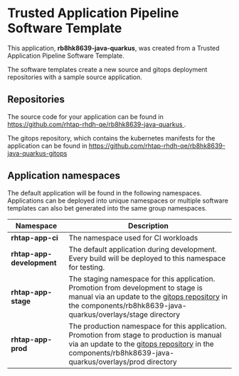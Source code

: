 # Trusted Application Pipeline Software Template

This application, **rb8hk8639-java-quarkus**, was created from a Trusted Application Pipeline Software Template.

The software templates create a new source and gitops deployment repositories with a sample source application. 

## Repositories

The source code for your application can be found in [https://github.com/rhtap-rhdh-qe/rb8hk8639-java-quarkus ](https://github.com/rhtap-rhdh-qe/rb8hk8639-java-quarkus ).
 
The gitops repository, which contains the kubernetes manifests for the application can be found in 
[https://github.com/rhtap-rhdh-qe/rb8hk8639-java-quarkus-gitops ](https://github.com/rhtap-rhdh-qe/rb8hk8639-java-quarkus-gitops ) 

## Application namespaces 

The default application will be found in the following namespaces. Applications can be deployed into unique namespaces or multiple software templates can also bet generated into the same group namespaces.  

|  Namespace   |  Description   |  
| -------- | -------- |
| **rhtap-app-ci** | The namespace used for CI workloads |
| **rhtap-app-development** | The default application during development. Every build will be deployed to this namespace for testing. |
| **rhtap-app-stage** | The staging namespace for this application. Promotion from development to stage is manual via an update to the [gitops repository](https://github.com/rhtap-rhdh-qe/rb8hk8639-java-quarkus-gitops ) in the components/rb8hk8639-java-quarkus/overlays/stage directory |
| **rhtap-app-prod** | The production namespace for this application. Promotion from stage to production is manual via an update to the [gitops repository](https://github.com/rhtap-rhdh-qe/rb8hk8639-java-quarkus-gitops ) in the components/rb8hk8639-java-quarkus/overlays/prod directory |